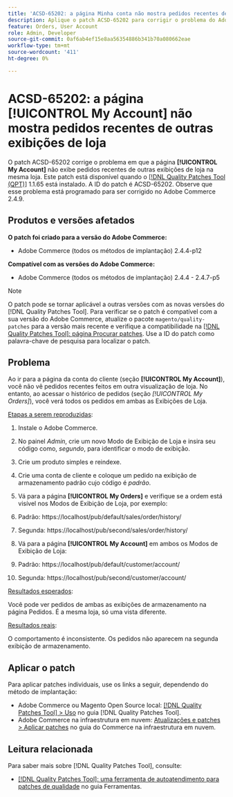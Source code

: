 ```yaml
---
title: 'ACSD-65202: a página Minha conta não mostra pedidos recentes de outras exibições de loja'
description: Aplique o patch ACSD-65202 para corrigir o problema do Adobe Commerce, em que a página Minha conta não exibe pedidos recentes de outras exibições de loja na mesma loja.
feature: Orders, User Account
role: Admin, Developer
source-git-commit: 0af6ab4ef15e8aa56354886b341b70a080662eae
workflow-type: tm+mt
source-wordcount: '411'
ht-degree: 0%

---
```



# ACSD-65202: a página [!UICONTROL My Account] não mostra pedidos recentes de outras exibições de loja

O patch ACSD-65202 corrige o problema em que a página **[!UICONTROL My Account]** não exibe pedidos recentes de outras exibições de loja na mesma loja. Este patch está disponível quando o [[!DNL Quality Patches Tool (QPT)]](/help/tools/quality-patches-tool/quality-patches-tool-to-self-serve-quality-patches.md) 1.1.65 está instalado. A ID do patch é ACSD-65202. Observe que esse problema está programado para ser corrigido no Adobe Commerce 2.4.9.

## Produtos e versões afetados

**O patch foi criado para a versão do Adobe Commerce:**

* Adobe Commerce (todos os métodos de implantação) 2.4.4-p12

**Compatível com as versões do Adobe Commerce:**

* Adobe Commerce (todos os métodos de implantação) 2.4.4 - 2.4.7-p5

>[!NOTE]
>
>O patch pode se tornar aplicável a outras versões com as novas versões do [!DNL Quality Patches Tool]. Para verificar se o patch é compatível com a sua versão do Adobe Commerce, atualize o pacote `magento/quality-patches` para a versão mais recente e verifique a compatibilidade na [[!DNL Quality Patches Tool]: página Procurar patches](https://experienceleague.adobe.com/tools/commerce-quality-patches/index.html). Use a ID do patch como palavra-chave de pesquisa para localizar o patch.

## Problema

Ao ir para a página da conta do cliente (seção **[!UICONTROL My Account]**), você não vê pedidos recentes feitos em outra visualização de loja. No entanto, ao acessar o histórico de pedidos (seção *[!UICONTROL My Orders]*), você verá todos os pedidos em ambas as Exibições de Loja.

<u>Etapas a serem reproduzidas</u>:

1. Instale o Adobe Commerce.
1. No painel *Admin*, crie um novo Modo de Exibição de Loja e insira seu código como, *segundo*, para identificar o modo de exibição.
1. Crie um produto simples e reindexe.
1. Crie uma conta de cliente e coloque um pedido na exibição de armazenamento padrão cujo código é *padrão*.
1. Vá para a página **[!UICONTROL My Orders]** e verifique se a ordem está visível nos Modos de Exibição de Loja, por exemplo:
1. Padrão: https://localhost/pub/default/sales/order/history/
1. Segunda: https://localhost/pub/second/sales/order/history/

1. Vá para a página **[!UICONTROL My Account]** em ambos os Modos de Exibição de Loja:
1. Padrão: https://localhost/pub/default/customer/account/
1. Segunda: https://localhost/pub/second/customer/account/

<u>Resultados esperados</u>:

Você pode ver pedidos de ambas as exibições de armazenamento na página Pedidos. É a mesma loja, só uma vista diferente.

<u>Resultados reais</u>:

O comportamento é inconsistente. Os pedidos não aparecem na segunda exibição de armazenamento.

## Aplicar o patch

Para aplicar patches individuais, use os links a seguir, dependendo do método de implantação:

* Adobe Commerce ou Magento Open Source local: [[!DNL Quality Patches Tool] > Uso](/help/tools/quality-patches-tool/usage.md) no guia [!DNL Quality Patches Tool].
* Adobe Commerce na infraestrutura em nuvem: [Atualizações e patches > Aplicar patches](https://experienceleague.adobe.com/docs/commerce-cloud-service/user-guide/develop/upgrade/apply-patches.html) no guia do Commerce na infraestrutura em nuvem.

## Leitura relacionada

Para saber mais sobre [!DNL Quality Patches Tool], consulte:

* [[!DNL Quality Patches Tool]: uma ferramenta de autoatendimento para patches de qualidade](/help/tools/quality-patches-tool/quality-patches-tool-to-self-serve-quality-patches.md) no guia Ferramentas.
